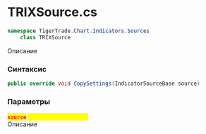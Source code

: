 
# TRIXSource.cs
```csharp
namespace TigerTrade.Chart.Indicators.Sources  
    class TRIXSource
```

Описание

### Синтаксис
```csharp
public override void CopySettings(IndicatorSourceBase source)
```

### Параметры
<mark style="color:red;">**`source`**</mark> <mark style="color:yellow;">`IndicatorSourceBase`</mark>  
 Описание  
  

                    
                    